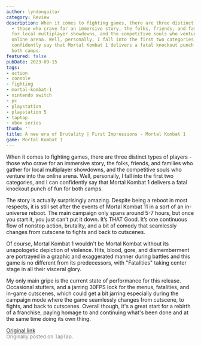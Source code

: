 ```yaml
---
author: lyndonguitar
category: Review
description: When it comes to fighting games, there are three distinct types of players
  - those who crave for an immersive story, the folks, friends, and families who gather
  for local multiplayer showdowns, and the competitive souls who venture into the
  online arena. Well, personally, I fall into the first two categories, and I can
  confidently say that Mortal Kombat 1 delivers a fatal knockout punch of fun for
  both camps.
featured: false
pubDate: 2023-09-15
tags:
- action
- console
- fighting
- mortal-kombat-1
- nintendo switch
- pc
- playstation
- playstation 5
- taptap
- xbox series
thumb: ''
title: A new era of Brutality | First Impressions - Mortal Kombat 1
game: Mortal Kombat 1
---
```

When it comes to fighting games, there are three distinct types of players - those who crave for an immersive story, the folks, friends, and families who gather for local multiplayer showdowns, and the competitive souls who venture into the online arena. Well, personally, I fall into the first two categories, and I can confidently say that Mortal Kombat 1 delivers a fatal knockout punch of fun for both camps.

The story is actually surprisingly amazing. Despite being a reboot in most respects, it is still set after the events of Mortal Kombat 11 in a sort of an in-universe reboot. The main campaign only spans around 5-7 hours, but once you start it, you just can’t put it down. It’s THAT Good. It’s one continuous flow of nonstop action, brutality, and a bit of comedy that seamlessly changes from cutscene to fights and back to cutscenes.

Of course, Mortal Kombat 1 wouldn't be Mortal Kombat without its unapologetic depiction of violence. Hits, blood, gore, and dismemberment are portrayed in a graphic and exaggerated manner during battles and this game is no different from its predecessors, with "Fatalities" taking center stage in all their visceral glory.

My only main gripe is the current state of performance for this release. Occasional stutters, and a jarring 30FPS lock for the menus, fatalities, and in-game cutscenes, which could get a bit jarring especially during the campaign mode where the game seamlessly changes from cutscene, to fights, and back to cutscenes. Overall though, it's a great start for a rebirth of a franchise, paying homage to and continuing what's been done and at the same time doing its own thing.

[Original link](https://www.taptap.io/post/6286966)<br><span style="font-size: 0.95em; color: #888;">Originally posted on TapTap.</span>